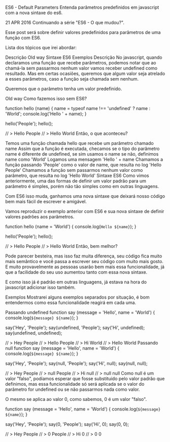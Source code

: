 ES6 - Default Parameters
Entenda parâmetros predefinidos em javascript com a nova sintaxe do es6.

21 APR 2016
Continuando a série "ES6 - O que mudou?".

Esse post será sobre definir valores predefinidos para parâmetros de uma função com ES6.

Lista dos tópicos que irei abordar:

Descrição
Old way
Sintaxe ES6
Exemplos
Descrição
No javascript, quando declaramos uma função que recebe parâmetros, podemos notar que ao chamá-la sem passarmos nenhum valor vamos receber undefined como resultado. Mas em certas ocasiões, queremos que algum valor seja atrelado a esses parâmetros, caso a função seja chamada sem nenhum.

Queremos que o parâmetro tenha um valor predefinido.

Old way
Como fazemos isso sem ES6?

function hello (name) {
  name = typeof name !== 'undefined' ? name : 'World';
  console.log('Hello ' + name);
}

hello('People');
hello();

// > Hello People
// > Hello World
Então, o que aconteceu?

Temos uma função chamada hello que recebe um parâmetro chamado name
Assim que a função é executada, checamos se o tipo do parâmetro name é diferente de undefined, se sim usamos o name se não, definimos name como 'World'
Logamos uma mensagem 'Hello ' + name
Chamamos a função passando 'People' como o valor de name, que resulta no log 'Hello People'
Chamamos a função sem passarmos nenhum valor como parâmetro, que resulta no log 'Hello World'
Sintaxe ES6
Como vimos anteriormente, uma das formas de definir um valor padrão para um parâmetro é simples, porém não tão simples como em outras linguagens.

Com ES6 isso muda, ganhamos uma nova sintaxe que deixará nosso código bem mais fácil de escrever e amigável.

Vamos reproduzir o exemplo anterior com ES6 e sua nova sintaxe de definir valores padrões aos parâmetros.

function hello (name = 'World') {
  console.log(`Hello ${name}`);
}

hello('People');
hello();

// > Hello People
// > Hello World
Então, bem melhor?

Pode parecer besteira, mas isso faz muita diferença, seu código fica muito mais semântico e você passa a escrever seu código com muito mais gosto. E muito provavelmente as pessoas usarão bem mais essa funcionalidade, já que a facilidade do seu uso aumentou tanto com essa nova sintaxe.

E como isso já é padrão em outras linguagens, já estava na hora do javascript adicionar isso também.

Exemplos
Mostrarei alguns exemplos separados por situação, é bom entendermos como essa funcionalidade reagirá em cada uma.

Passando undefined
function say (message = 'Hello', name = 'World') {
  console.log(`${message} ${name}`);
}

say('Hey', 'People');
say(undefined, 'People');
say('Hi', undefined);
say(undefined, undefined);

// > Hey People
// > Hello People
// > Hi World
// > Hello World
Passando null
function say (message = 'Hello', name = 'World') {
  console.log(`${message} ${name}`);
}

say('Hey', 'People');
say(null, 'People');
say('Hi', null);
say(null, null);

// > Hey People
// > null People
// > Hi null
// > null null
Como null é um valor "falso", podiamos esperar que fosse substituido pelo valor padrão que definimos, mas essa funcionalidade só será aplicada se o valor do parâmetro for undefined ou se não passarmos nada como valor.

O mesmo se aplica ao valor 0, como sabemos, 0 é um valor "falso".

function say (message = 'Hello', name = 'World') {
  console.log(`${message} ${name}`);
}

say('Hey', 'People');
say(0, 'People');
say('Hi', 0);
say(0, 0);

// > Hey People
// > 0 People
// > Hi 0
// > 0 0
